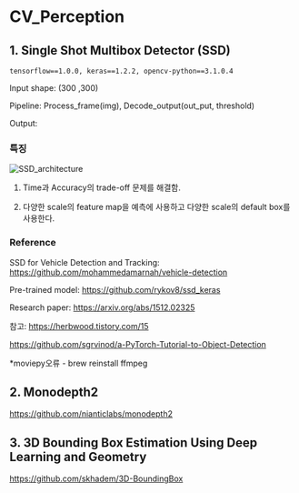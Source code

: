 # CV_Perception
## 1. Single Shot Multibox Detector (SSD)
```
tensorflow==1.0.0, keras==1.2.2, opencv-python==3.1.0.4
```
Input shape: (300 ,300)

Pipeline: Process_frame(img), Decode_output(out_put, threshold)

Output: 

### 특징
![SSD_architecture](https://user-images.githubusercontent.com/67774946/152835312-e696b723-d2cd-44ce-bfc1-0a4ece6360aa.png)

1. Time과 Accuracy의 trade-off 문제를 해결함.

2. 다양한 scale의 feature map을 예측에 사용하고 다양한 scale의 default box를 사용한다.

### Reference

SSD for Vehicle Detection and Tracking: https://github.com/mohammedamarnah/vehicle-detection

Pre-trained model: https://github.com/rykov8/ssd_keras

Research paper: https://arxiv.org/abs/1512.02325

참고: https://herbwood.tistory.com/15

https://github.com/sgrvinod/a-PyTorch-Tutorial-to-Object-Detection

*moviepy오류 - brew reinstall ffmpeg


## 2. Monodepth2
https://github.com/nianticlabs/monodepth2

## 3. 3D Bounding Box Estimation Using Deep Learning and Geometry
https://github.com/skhadem/3D-BoundingBox
